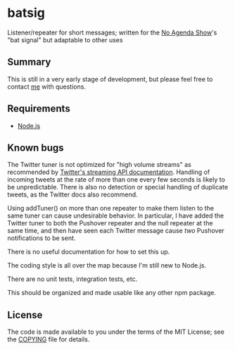 # batsig
Listener/repeater for short messages; written for the [No Agenda Show][]'s "bat
signal" but adaptable to other uses

## Summary

This is still in a very early stage of development, but please feel free to
contact [me][] with questions.

## Requirements

* [Node.js][]

## Known bugs

The Twitter tuner is not optimized for "high volume streams" as recommended
by [Twitter's streaming API
documentation](https://dev.twitter.com/streaming/overview/processing).  Handling
of incoming tweets at the rate of more than one every few seconds is likely to
be unpredictable.  There is also no detection or special handling of duplicate
tweets, as the Twitter docs also recommend.

Using addTuner() on more than one repeater to make them listen to the same
tuner can cause undesirable behavior.  In particular, I have added the Twitter
tuner to both the Pushover repeater and the null repeater at the same time, and
then have seen each Twitter message cause _two_ Pushover notifications to be
sent.

There is no useful documentation for how to set this up.

The coding style is all over the map because I'm still new to Node.js.

There are no unit tests, integration tests, etc.

This should be organized and made usable like any other npm package.

## License

The code is made available to you under the terms of the MIT License; see the
[COPYING][] file for details.

[No Agenda Show]: http://www.noagendashow.com/
[me]: https://github.com/L2G
[Node.js]: https://nodejs.org/
[COPYING]: COPYING

